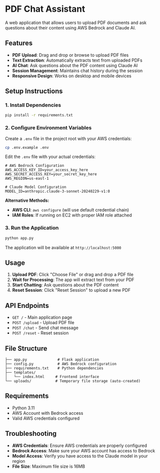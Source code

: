 # PDF Chat Assistant

A web application that allows users to upload PDF documents and ask questions about their content using AWS Bedrock and Claude AI.

## Features

- **PDF Upload**: Drag and drop or browse to upload PDF files
- **Text Extraction**: Automatically extracts text from uploaded PDFs
- **AI Chat**: Ask questions about the PDF content using Claude AI
- **Session Management**: Maintains chat history during the session
- **Responsive Design**: Works on desktop and mobile devices

## Setup Instructions

### 1. Install Dependencies

```bash
pip install -r requirements.txt
```

### 2. Configure Environment Variables

Create a `.env` file in the project root with your AWS credentials:

```bash
cp .env.example .env
```

Edit the `.env` file with your actual credentials:

```env
# AWS Bedrock Configuration
AWS_ACCESS_KEY_ID=your_access_key_here
AWS_SECRET_ACCESS_KEY=your_secret_key_here
AWS_REGION=us-east-1

# Claude Model Configuration
MODEL_ID=anthropic.claude-3-sonnet-20240229-v1:0
```

**Alternative Methods:**
- **AWS CLI**: `aws configure` (will use default credential chain)
- **IAM Roles**: If running on EC2 with proper IAM role attached

### 3. Run the Application

```bash
python app.py
```

The application will be available at `http://localhost:5000`

## Usage

1. **Upload PDF**: Click "Choose File" or drag and drop a PDF file
2. **Wait for Processing**: The app will extract text from your PDF
3. **Start Chatting**: Ask questions about the PDF content
4. **Reset Session**: Click "Reset Session" to upload a new PDF

## API Endpoints

- `GET /` - Main application page
- `POST /upload` - Upload PDF file
- `POST /chat` - Send chat message
- `POST /reset` - Reset session

## File Structure

```
├── app.py              # Flask application
├── config.py           # AWS Bedrock configuration
├── requirements.txt    # Python dependencies
├── templates/
│   └── index.html     # Frontend interface
└── uploads/           # Temporary file storage (auto-created)
```

## Requirements

- Python 3.11
- AWS Account with Bedrock access
- Valid AWS credentials configured

## Troubleshooting

- **AWS Credentials**: Ensure AWS credentials are properly configured
- **Bedrock Access**: Make sure your AWS account has access to Bedrock
- **Model Access**: Verify you have access to the Claude model in your region
- **File Size**: Maximum file size is 16MB
